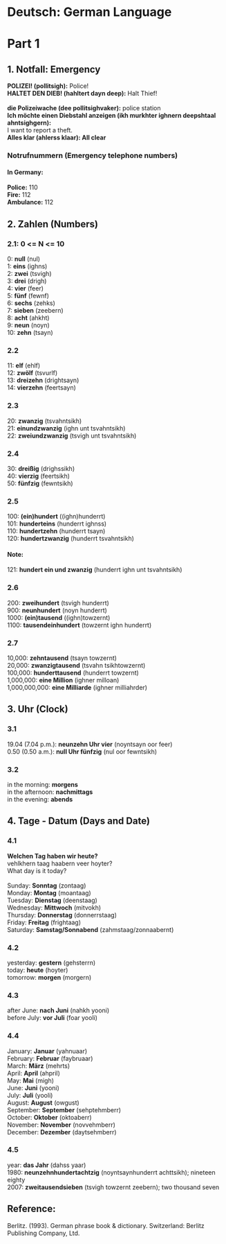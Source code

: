 # Deutsch: German Language

# Part 1

## 1. Notfall: Emergency
<b>POLIZEI! (pollitsigh):</b> Police!<br/>
<b>HALTET DEN DIEB! (hahltert dayn deep):</b> Halt Thief!<br/>
<br/>
<b>die Polizeiwache (dee pollitsighvaker):</b> police station<br/>
<b>Ich möchte einen Diebstahl anzeigen (ikh murkhter ighnern deepshtaal ahntsighgern):</b><br/> 
I want to report a theft.<br/>
<b>Alles klar (ahlerss klaar): All clear</b>

### Notrufnummern (Emergency telephone numbers)
#### In Germany: 
<b>Police:</b> 110<br/>
<b>Fire:</b> 112<br/>
<b>Ambulance:</b> 112<br/>

## 2. Zahlen (Numbers)
### 2.1: 0 <= N <= 10
0: <b>null</b> (nul)<br/>
1: <b>eins</b> (ighns)<br/>
2: <b>zwei</b> (tsvigh)<br/>
3: <b>drei</b> (drigh)<br/>
4: <b>vier</b> (feer)<br/>
5: <b>fünf</b> (fewnf)<br/>
6: <b>sechs</b> (zehks)<br/>
7: <b>sieben</b> (zeebern)<br/>
8: <b>acht</b> (ahkht)<br/>
9: <b>neun</b> (noyn)<br/>
10: <b>zehn</b> (tsayn)<br/>

### 2.2
11: <b>elf</b> (ehlf)<br/>
12: <b>zwölf</b> (tsvurlf)<br/>
13: <b>dreizehn</b> (drightsayn)<br/>
14: <b>vierzehn</b> (feertsayn)<br/>

### 2.3
20: <b>zwanzig</b> (tsvahntsikh)<br/>
21: <b>einundzwanzig</b> (ighn unt tsvahntsikh)<br/>
22: <b>zweiundzwanzig</b> (tsvigh unt tsvahntsikh)<br/>

### 2.4
30: <b>dreißig</b> (drighssikh)<br/>
40: <b>vierzig</b> (feertsikh)<br/>
50: <b>fünfzig</b> (fewntsikh)<br/>

### 2.5
100: <b>(ein)hundert</b> ((ighn)hunderrt)<br/>
101: <b>hunderteins</b> (hunderrt ighnss)<br/>
110: <b>hundertzehn</b> (hunderrt tsayn)<br/>
120: <b>hundertzwanzig</b> (hunderrt tsvahntsikh)<br/>

#### Note:
121: <b>hundert ein und zwanzig</b> (hunderrt ighn unt tsvahntsikh)<br/>

### 2.6
200: <b>zweihundert</b> (tsvigh hunderrt)<br/>
900: <b>neunhundert</b> (noyn hunderrt)<br/>
1000: <b>(ein)tausend</b> ((ighn)towzernt)<br/>
1100: <b>tausendeinhundert</b> (towzernt ighn hunderrt)<br/>

### 2.7
10,000: <b>zehntausend</b> (tsayn towzernt)<br/>
20,000: <b>zwanzigtausend</b> (tsvahn tsikhtowzernt)<br/>
100,000: <b>hunderttausend</b> (hunderrt towzernt)<br/>
1,000,000: <b>eine Million</b> (ighner milloan)<br/>
1,000,000,000: <b>eine Milliarde</b> (ighner milliahrder)<br/>

## 3. Uhr (Clock)
### 3.1
19.04 (7.04 p.m.): <b>neunzehn Uhr vier</b> (noyntsayn oor feer)<br/>
0.50 (0.50 a.m.): <b>null Uhr fünfzig</b> (nul oor fewntsikh)<br/>

### 3.2
in the morning: <b>morgens</b><br/>
in the afternoon: <b>nachmittags</b><br/>
in the evening: <b>abends</b><br/>

## 4. Tage - Datum (Days and Date)
### 4.1
<b>Welchen Tag haben wir heute?</b><br/>
vehlkhern taag haabern veer hoyter?<br/>
What day is it today?<br/>
<br/>
Sunday: <b>Sonntag</b> (zontaag)<br/>
Monday: <b>Montag</b> (moantaag)<br/>
Tuesday: <b>Dienstag</b> (deenstaag)<br/>
Wednesday: <b>Mittwoch</b> (mitvokh)<br/>
Thursday: <b>Donnerstag</b> (donnerrstaag)<br/>
Friday: <b>Freitag</b> (frightaag)<br/>
Saturday: <b>Samstag/Sonnabend</b> (zahmstaag/zonnaabernt)<br/>

### 4.2
yesterday: <b>gestern</b> (gehsterrn)<br/>
today: <b>heute</b> (hoyter)<br/>
tomorrow: <b>morgen</b> (morgern)<br/>

### 4.3
after June: <b>nach Juni</b> (nahkh yooni)<br/>
before July: <b>vor Juli</b> (foar yooli)<br/>

### 4.4
January: <b>Januar</b> (yahnuaar)<br/>
February: <b>Februar</b> (faybruaar)<br/>
March: <b>März</b> (mehrts)<br/>
April: <b>April</b> (ahpril)<br/>
May: <b>Mai</b> (migh)<br/>
June: <b>Juni</b> (yooni)<br/>
July: <b>Juli</b> (yooli)<br/>
August: <b>August</b> (owgust)<br/>
September: <b>September</b> (sehptehmberr)<br/>
October: <b>Oktober</b> (oktoaberr)<br/>
November: <b>November</b> (novvehmberr)<br/>
December: <b>Dezember</b> (daytsehmberr)<br/>

### 4.5
year: <b>das Jahr</b> (dahss yaar)<br/>
1980: <b>neunzehnhundertachtzig</b> (noyntsaynhunderrt achttsikh); nineteen eighty<br/>
2007: <b>zweitausendsieben</b> (tsvigh towzernt zeebern); two thousand seven<br/>

## Reference:
Berlitz. (1993). German phrase book & dictionary. Switzerland: Berlitz Publishing Company, Ltd. 

